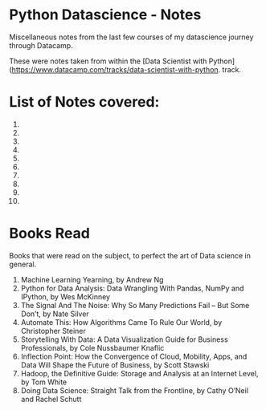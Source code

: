 # Python Datascience - Notes
Miscellaneous notes from the last few courses of my datascience journey through Datacamp.

These were notes taken from within the [Data Scientist with Python](https://www.datacamp.com/tracks/data-scientist-with-python. track.

# List of Notes covered:

1. 
2. 
3. 
4. 
5. 
6. 
7. 
8. 
9. 
10. 

# Books Read 

Books that were read on the subject, to perfect the art of Data science in general.

1. Machine Learning Yearning, by Andrew Ng
2. Python for Data Analysis: Data Wrangling With Pandas, NumPy and IPython, by Wes McKinney
3. The Signal And The Noise: Why So Many Predictions Fail – But Some Don’t, by Nate Silver
4. Automate This: How Algorithms Came To Rule Our World, by Christopher Steiner
5. Storytelling With Data: A Data Visualization Guide for Business Professionals, by Cole Nussbaumer Knaflic
6. Inflection Point: How the Convergence of Cloud, Mobility, Apps, and Data Will Shape the Future of Business, by Scott Stawski
7. Hadoop, the Definitive Guide: Storage and Analysis at an Internet Level, by Tom White
8. Doing Data Science: Straight Talk from the Frontline, by Cathy O’Neil and Rachel Schutt

